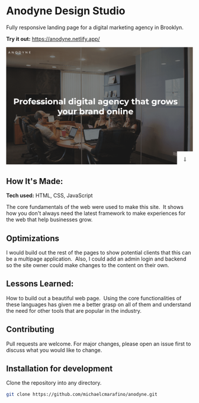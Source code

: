# Anodyne Design Studio

Fully responsive landing page for a digital marketing agency in Brooklyn.

**Try it out:** https://anodyne.netlify.app/

![Anodyne website](img/anodyne.png)

## How It's Made:

**Tech used:** HTML, CSS, JavaScript

The core fundamentals of the web were used to make this site.  It shows how you don't always need the latest framework to make experiences for the web that help businesses grow.  


## Optimizations

I would build out the rest of the pages to show potential clients that this can be a multipage application.  Also, I could add an admin login and backend so the site owner could make changes to the content on their own.

## Lessons Learned:

How to build out a beautiful web page.  Using the core functionalities of these languages has given me a better grasp on all of them and understand the need for other tools that are popular in the industry.

## Contributing

Pull requests are welcome. For major changes, please open an issue first to discuss what you would like to change.

## Installation for development

Clone the repository into any directory.

```bash
git clone https://github.com/michaelcmarafino/anodyne.git

```
